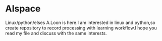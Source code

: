 # AIspace
Linux/python/elses
A.Loon is here.I am interested in linux and python,so create repository to record processing with learning workflow.I hope you read my file and discuss with the same interests.
